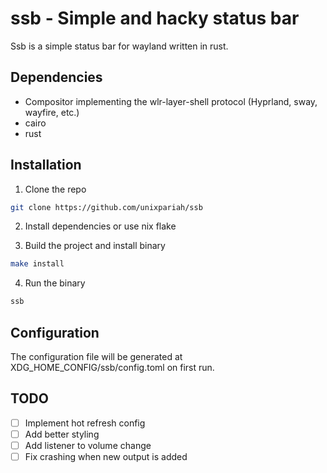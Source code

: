 # ssb - Simple and hacky status bar

Ssb is a simple status bar for wayland written in rust.

## Dependencies

- Compositor implementing the wlr-layer-shell protocol (Hyprland, sway, wayfire, etc.)
- cairo
- rust

## Installation

1. Clone the repo

```sh
git clone https://github.com/unixpariah/ssb
```

2. Install dependencies or use nix flake

3. Build the project and install binary

```sh
make install
```

4. Run the binary

```sh
ssb
```

## Configuration

The configuration file will be generated at XDG_HOME_CONFIG/ssb/config.toml on first run.

## TODO
- [ ] Implement hot refresh config
- [ ] Add better styling
- [ ] Add listener to volume change
- [ ] Fix crashing when new output is added
